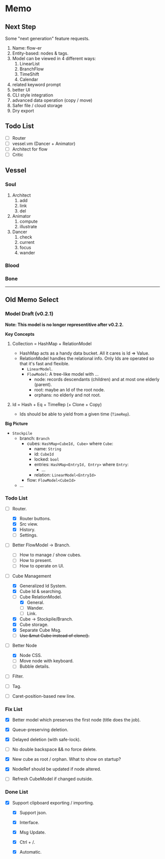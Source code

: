 # Memo

## Next Step

Some "next generation" feature requests.

1. Name: flow-er
2. Entity-based: nodes & tags.
3. Model can be viewed in 4 different ways: 
   1. LinearList
   2. BranchFlow
   3. TimeShift
   4. Calendar
4. related keyword prompt
5. better UI
6. CLI style integration
7. advanced data operation (copy / move)
8. Safer file / cloud storage
9. Dry export

## Todo List

- [ ] Router
- [ ] vessel.vm (Dancer + Animator)
- [ ] Architect for flow
- [ ] Critic

## Vessel

### Soul

1. Architect
    1. add
    2. link
    3. del
2. Animator
    1. compute
    2. illustrate
3. Dancer
    1. check
    2. current
    3. focus
    4. wander

### Blood

### Bone





----



## Old Memo Select

### Model Draft (v0.2.1)

**Note: This model is no longer representitive after v0.2.2.**

**Key Concepts**

1. Collection = HashMap + RelationModel
   - HashMap acts as a handy data bucket. All it cares is Id => Value.
   - RelationModel handles the relational info. Only Ids are operated so that it's fast and flexible.
     - `LinearModel`.
     - `FlowModel`: A tree-like model with ...
       - node: records descendants (children) and at most one elderly (parent).
       - root: maybe an Id of the root node.
       - orphans: no elderly and not root.

2. Id = Hash + Eq + TimeRep (+ Clone + Copy)
   - Ids should be able to yield from a given time (`TimeRep`).

**Big Picture**

- `Stockpile`
  - branch: `Branch`
    - cubes: `HashMap<CubeId, Cube>` where `Cube`:
      - name: `String`
      - id: `CubeId`
      - locked: `bool`
      - entries: `HashMap<EntryId, Entry>` where `Entry`:
        - ...
      - relation: `LinearModel<EntryId>`
    - flow: `FlowModel<CubeId>`
  - ...



### Todo List

- [ ] Router.
  - [x] Router buttons.
  - [x] Src view.
  - [x] History.
  - [ ] Settings.
- [ ] Better FlowModel -> Branch.
  - [ ] How to manage / show cubes.
  - [ ] How to present.
  - [ ] How to operate on UI.
- [ ] Cube Management
  - [x] Generalized Id System.
  - [x] Cube Id & searching.
  - [ ] Cube RelationModel.
    - [x] General.
    - [ ] Wander.
    - [ ] Link.
  - [x] Cube -> Stockpile/Branch.
  - [x] Cube storage.
  - [x] Separate Cube Msg.
  - [ ] ~~Use &mut Cube instead of clone().~~
- [ ] Better Node
  - [x] Node CSS.
  - [ ] Move node with keyboard.
  - [ ] Bubble details.
- [ ] Filter.
- [ ] Tag.
- [ ] Caret-position-based new line.


### Fix List
- [x] Better model which preserves the first node (title does the job).
- [x] Queue-preserving deletion.
- [x] Delayed deletion (with safe-lock).
- [ ] No double backspace && no force delete.
- [x] New cube as root / orphan. What to show on startup? 
- [x] NodeRef should be updated if node altered.
- [ ] Refresh CubeModel if changed outside.



### Done List
- [x] Support clipboard exporting / importing.
  - [x] Support json.
  - [x] Interface.
  - [x] Msg Update.
  - [x] Ctrl + /.
  - [x] Automatic.

